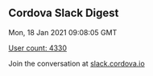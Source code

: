 ## Cordova Slack Digest
Mon, 18 Jan 2021 09:08:05 GMT

[User count: 4330](https://cordova.slack.com/)


Join the conversation at [slack.cordova.io](http://slack.cordova.io/)
